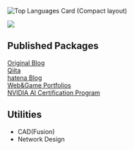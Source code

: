 ![Top Languages Card (Compact layout)](https://github-readme-stats.vercel.app/api/top-langs/?username=ike-kazu&layout=compact)

![](https://github-readme-stats.vercel.app/api?username=ike-kazu&count_private=true)

## Published Packages
[Original Blog](https://kaz1.blog/)      
[Qiita](https://qiita.com/k1ch1)       
[hatena Blog](https://kich12345.hatenablog.com/)      
[Web&Game Portfolios](https://kaz1.blog/portfolios/)      
[NVIDIA AI Certification Program](https://github.com/ike-kazu/SquatTrainer)      


## Utilities
- CAD(Fusion)
- Network Design
